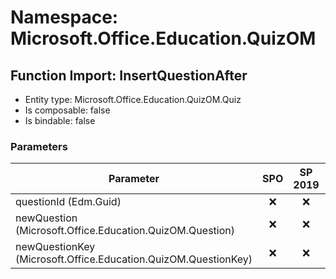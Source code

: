 # Namespace: Microsoft.Office.Education.QuizOM

## Function Import: InsertQuestionAfter

- Entity type: Microsoft.Office.Education.QuizOM.Quiz
- Is composable: false
- Is bindable: false

### Parameters

Parameter | SPO | SP 2019 | SP 2016 | SP 2013
----------|:---:|:-------:|:-------:|:-------
questionId (Edm.Guid) | ❌ | ❌ | ❌ | ✅
newQuestion (Microsoft.Office.Education.QuizOM.Question) | ❌ | ❌ | ❌ | ✅
newQuestionKey (Microsoft.Office.Education.QuizOM.QuestionKey) | ❌ | ❌ | ❌ | ✅
